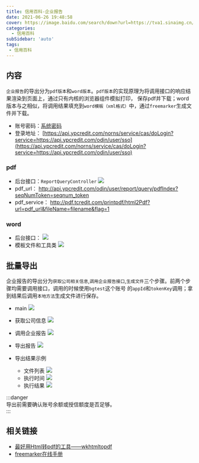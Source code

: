 ```yaml
---
title: 信用百科-企业报告
date: 2021-06-26 19:48:58
cover: https://image.baidu.com/search/down?url=https://tva1.sinaimg.cn/large/008i3skNly1grwxmrmyt9j31hb0qt7wh.jpg
categories:
  - 信用百科
subSidebar: 'auto'
tags:
 - 信用百科
---
```



<!-- more -->

## 内容
`企业报告`的导出分为`pdf版本`和`word版本`。`pdf版本`的实现原理为将调用接口的响应结果渲染到页面上，通过只有内核的浏览器组件模拟打印，
保存pdf并下载；word版本与之相似，将调用结果填充到`word模板（xml格式）`中，通过`freemarker`生成文件并下载。

+ 账号密码：[系统密码](http://wiki.tcredit.com/pages/viewpage.action?pageId=42107792)
+ 登录地址： [https://api.ypcredit.com/norns/service/cas/doLogin?service=https://api.ypcredit.com/odin/user/sso](https://api.ypcredit.com/norns/service/cas/doLogin?service=https://api.ypcredit.com/odin/user/sso)

### pdf

+ 后台接口：`ReportQueryController`
![](https://image.baidu.com/search/down?url=https://tva1.sinaimg.cn/large/008i3skNly1grx1vncjnij31dj0u0wws.jpg)
+ pdf_url： http://api.ypcredit.com/odin/user/report/query/pdfIndex?seqNumToken=seqnum_token
+ pdf_service： http://pdf.tcredit.com/printpdf/html2Pdf?url=pdf_url&fileName=filename&flag=1

### word
+ 后台接口：
![](https://image.baidu.com/search/down?url=https://tva1.sinaimg.cn/large/008i3skNly1grx22lpj3rj31dj0u0arv.jpg)
+ 模板文件和工具类
![](https://image.baidu.com/search/down?url=https://tva1.sinaimg.cn/large/008i3skNly1grx23eoaozj31dj0u0kaj.jpg)


## 批量导出
企业报告的导出分为`获取公司相关信息`,`调用企业报告接口`,`生成文件`三个步骤。前两个步骤均需要调用接口，调用的时候使用`bgtest`这个账号
的`appId`和`tokenKey`调用；拿到结果后调用`本地方法`生成文件进行保存。

+ main
![](https://image.baidu.com/search/down?url=https://tva1.sinaimg.cn/large/008i3skNly1grx2e35grij31dj0u04in.jpg)

+ 获取公司信息
![](https://image.baidu.com/search/down?url=https://tva1.sinaimg.cn/large/008i3skNly1grx2ek4ojrj31dj0u07nx.jpg)

+ 调用企业报告
![](https://image.baidu.com/search/down?url=https://tva1.sinaimg.cn/large/008i3skNly1grx2f6ybipj31dj0u01aq.jpg)

+ 导出报告
![](https://image.baidu.com/search/down?url=https://tva1.sinaimg.cn/large/008i3skNly1grx2fk6x7cj31dj0u0k9x.jpg)

+ 导出结果示例
    + 文件列表
    ![](https://image.baidu.com/search/down?url=https://tva1.sinaimg.cn/large/008i3skNly1grx2jc0s22j31c00u04qp.jpg)
    + 执行时间
    ![](https://image.baidu.com/search/down?url=https://tva1.sinaimg.cn/large/008i3skNly1grx2k7j0hoj31c00u0qka.jpg)
    + 执行结果
    ![](https://image.baidu.com/search/down?url=https://tva1.sinaimg.cn/large/008i3skNly1grx2lgpe5sj31c00u0txx.jpg)
    
:::danger    
导出前需要确认账号余额或授信额度是否足够。    
:::

## 相关链接
+ [最好用Html转pdf的工具——wkhtmltopdf](https://blog.csdn.net/qq_14873105/article/details/51394026)
+ [freemarker在线手册](http://freemarker.foofun.cn/)
